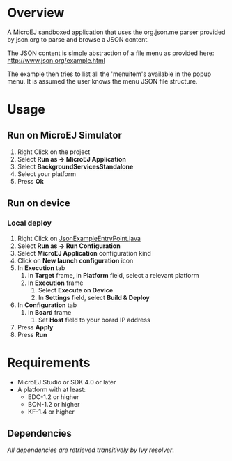 <!--
	Markdown
	
	Copyright 2016 IS2T. All rights reserved.
	Modification and distribution is permitted under certain conditions.
	IS2T PROPRIETARY/CONFIDENTIAL. Use is subject to license terms.
-->
# Overview
A MicroEJ sandboxed application that uses the org.json.me parser provided by json.org to parse and  browse a JSON content. 

The JSON content is simple abstraction of a file menu as provided here: http://www.json.org/example.html

The example then tries to list all the 'menuitem's available in the popup menu. It is assumed the user knows the menu JSON file structure.

# Usage
## Run on MicroEJ Simulator
1. Right Click on the project
1. Select **Run as -> MicroEJ Application**
1. Select **BackgroundServicesStandalone**
1. Select your platform 
1. Press **Ok**

## Run on device
### Local deploy
1. Right Click on [JsonExampleEntryPoint.java](/ej.examples.iot.json/src/.generated~/.java/__JsonExample__/generated/JsonExampleEntryPoint.java)
1. Select **Run as -> Run Configuration** 
1. Select **MicroEJ Application** configuration kind
1. Click on **New launch configuration** icon
1. In **Execution** tab
	1. In **Target** frame, in **Platform** field, select a relevant platform
	1. In **Execution** frame
		1. Select **Execute on Device**
		2. In **Settings** field, select **Build & Deploy**
1. In **Configuration** tab
	1. In **Board** frame
		1. Set **Host** field to your board IP address
1. Press **Apply**
1. Press **Run**

# Requirements
* MicroEJ Studio or SDK 4.0 or later
* A platform with at least:
	* EDC-1.2 or higher
	* BON-1.2 or higher
	* KF-1.4 or higher

## Dependencies
_All dependencies are retrieved transitively by Ivy resolver_.
